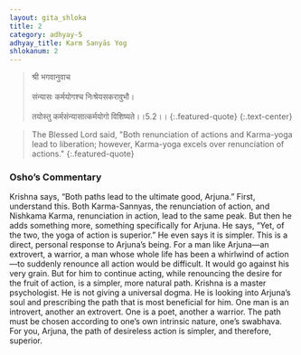 ```yaml
---
layout: gita_shloka
title: 2
category: adhyay-5
adhyay_title: Karm Sanyās Yog
shlokanum: 2
---
```


> श्री भगवानुवाच<br><br>संन्यासः कर्मयोगश्च निःश्रेयसकरावुभौ।<br><br>तयोस्तु कर्मसंन्यासात्कर्मयोगो विशिष्यते।।5.2।।
{:.featured-quote}
{:.text-center}

> The Blessed Lord said, "Both renunciation of actions and Karma-yoga lead to liberation; however, Karma-yoga excels over renunciation of actions."
{:.featured-quote}

### Osho’s Commentary
Krishna says, “Both paths lead to the ultimate good, Arjuna.” First, understand this. Both Karma-Sannyas, the renunciation of action, and Nishkama Karma, renunciation in action, lead to the same peak.
But then he adds something more, something specifically for Arjuna. He says, “Yet, of the two, the yoga of action is superior.” He even says it is simpler.
This is a direct, personal response to Arjuna’s being. For a man like Arjuna—an extrovert, a warrior, a man whose whole life has been a whirlwind of action—to suddenly renounce all action would be difficult. It would go against his very grain. But for him to continue acting, while renouncing the desire for the fruit of action, is a simpler, more natural path.
Krishna is a master psychologist. He is not giving a universal dogma. He is looking into Arjuna’s soul and prescribing the path that is most beneficial for him. One man is an introvert, another an extrovert. One is a poet, another a warrior. The path must be chosen according to one’s own intrinsic nature, one’s swabhava. For you, Arjuna, the path of desireless action is simpler, and therefore, superior.
